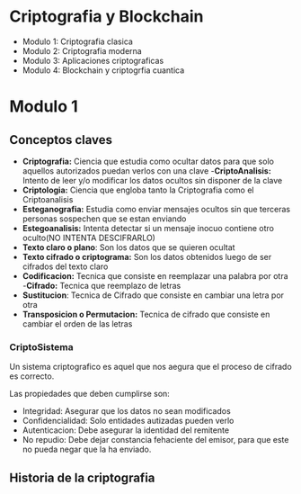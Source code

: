 # Criptografia y Blockchain
- Modulo 1: Criptografia clasica
- Modulo 2: Criptografia moderna
- Modulo 3: Aplicaciones criptograficas
- Modulo 4: Blockchain y criptogrfia cuantica

# Modulo 1
## Conceptos claves
- **Criptografia:** Ciencia que estudia como ocultar datos para que solo aquellos autorizados puedan verlos con una clave
-**CriptoAnalisis:** Intento de leer y/o modificar los datos ocultos sin disponer de la clave
- **Criptologia:** Ciencia que engloba tanto la Criptografia como el Criptoanalisis
- **Esteganografia:** Estudia como enviar mensajes ocultos sin que terceras personas sospechen que se estan enviando
- **Estegoanalisis:** Intenta detectar si un mensaje inocuo contiene otro oculto(NO INTENTA DESCIFRARLO)
- **Texto claro o plano**: Son los datos que se quieren ocultat
- **Texto cifrado o criptograma:** Son los datos obtenidos luego de ser cifrados del texto claro
- **Codificacion:** Tecnica que consiste en reemplazar una palabra por otra
-**Cifrado:** Tecnica que reemplazo de letras
- **Sustitucion**: Tecnica de Cifrado que consiste en cambiar una letra por otra
- **Transposicion o Permutacion:** Tecnica de cifrado que consiste en cambiar el orden de las letras
### CriptoSistema
Un sistema criptografico es aquel que nos aegura que el proceso de cifrado es correcto.

Las propiedades que deben cumplirse son:
- Integridad: Asegurar que los datos no sean modificados
- Confidencialidad: Solo entidades autizadas pueden verlo
- Autenticacion: Debe asegurar la identidad del remitente
- No repudio: Debe dejar constancia fehaciente del emisor, para que este no pueda negar que la ha enviado.
## Historia de la criptografia
##